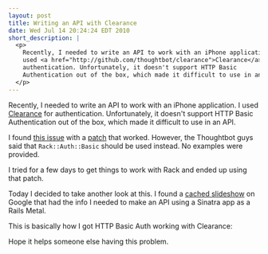 ```yaml
---
layout: post
title: Writing an API with Clearance
date: Wed Jul 14 20:24:24 EDT 2010
short_description: |
  <p>
    Recently, I needed to write an API to work with an iPhone application. I
    used <a href="http://github.com/thoughtbot/clearance">Clearance</a> for
    authentication. Unfortunately, it doesn't support HTTP Basic
    Authentication out of the box, which made it difficult to use in an API.
  </p>
---
```


Recently, I needed to write an API to work with an iPhone application. I
used [Clearance](http://github.com/thoughtbot/clearance) for authentication.
Unfortunately, it doesn't support HTTP Basic Authentication out of the box,
which made it difficult to use in an API.

I found [this issue](http://github.com/thoughtbot/clearance/issues/34) with
a [patch](http://gist.github.com/159604) that worked. However, the
Thoughtbot guys said that `Rack::Auth::Basic` should be used instead. No
examples were provided.

I tried for a few days to get things to work with Rack and ended up using
that patch.

Today I decided to take another look at this. I found a
[cached slideshow](http://webcache.googleusercontent.com/search?q=cache:D1qO0ICwy8gJ:training.thoughtbot.com/slideshows/api+clearance+http+basic+auth&hl=en&client=safari&gl=us&strip=1)
on Google that had the info I needed to make an API
using a Sinatra app as a Rails Metal.

This is basically how I got HTTP Basic Auth working with Clearance:

<script src="http://gist.github.com/476335.js?file=api.rb"> </script>

Hope it helps someone else having this problem.
